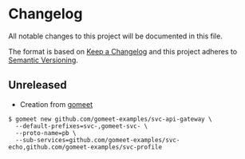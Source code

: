 # Changelog

All notable changes to this project will be documented in this file.

The format is based on [Keep a Changelog](http://keepachangelog.com/)
and this project adheres to [Semantic Versioning](http://semver.org/).

## Unreleased

- Creation from [gomeet](https://github.com/gomeet/gomeet)

```shell
$ gomeet new github.com/gomeet-examples/svc-api-gateway \
  --default-prefixes=svc-,gomeet-svc- \
  --proto-name=pb \
  --sub-services=github.com/gomeet-examples/svc-echo,github.com/gomeet-examples/svc-profile
```

